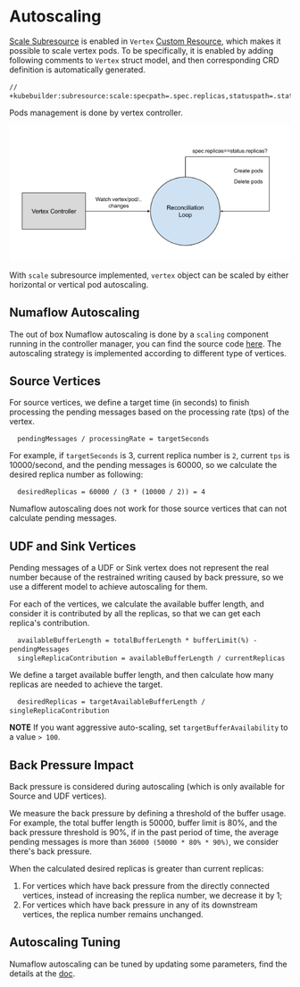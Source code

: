 # Autoscaling

[Scale Subresource](https://kubernetes.io/docs/tasks/extend-kubernetes/custom-resources/custom-resource-definitions/#scale-subresource) is enabled in `Vertex` [Custom Resource](https://kubernetes.io/docs/concepts/extend-kubernetes/api-extension/custom-resources/), which makes it possible to scale vertex pods. To be specifically, it is enabled by adding following comments to `Vertex` struct model, and then corresponding CRD definition is automatically generated.

```
// +kubebuilder:subresource:scale:specpath=.spec.replicas,statuspath=.status.replicas,selectorpath=.status.selector
```

Pods management is done by vertex controller.

![Vertex Controller Reconciliation Loop](../assets/vertex_controller_loop.png)

With `scale` subresource implemented, `vertex` object can be scaled by either horizontal or vertical pod autoscaling.

## Numaflow Autoscaling

The out of box Numaflow autoscaling is done by a `scaling` component running in the controller manager, you can find the source code [here](https://github.com/numaproj/numaflow/tree/main/pkg/reconciler/vertex/scaling). The autoscaling strategy is implemented according to different type of vertices.

## Source Vertices

For source vertices, we define a target time (in seconds) to finish processing the pending messages based on the processing rate (tps) of the vertex.

```
  pendingMessages / processingRate = targetSeconds
```

For example, if `targetSeconds` is 3, current replica number is `2`, current `tps` is 10000/second, and the pending messages is 60000, so we calculate the desired replica number as following:

```
  desiredReplicas = 60000 / (3 * (10000 / 2)) = 4
```

Numaflow autoscaling does not work for those source vertices that can not calculate pending messages.

## UDF and Sink Vertices

Pending messages of a UDF or Sink vertex does not represent the real number because of the restrained writing caused by back pressure, so we use a different model to achieve autoscaling for them.

For each of the vertices, we calculate the available buffer length, and consider it is contributed by all the replicas, so that we can get each replica's contribution.

```
  availableBufferLength = totalBufferLength * bufferLimit(%) - pendingMessages
  singleReplicaContribution = availableBufferLength / currentReplicas
```

We define a target available buffer length, and then calculate how many replicas are needed to achieve the target.

```
  desiredReplicas = targetAvailableBufferLength / singleReplicaContribution
```

**NOTE** If you want aggressive auto-scaling, set `targetBufferAvailability`  to a value `> 100`. 

## Back Pressure Impact

Back pressure is considered during autoscaling (which is only available for Source and UDF vertices).

We measure the back pressure by defining a threshold of the buffer usage. For example, the total buffer length is 50000, buffer limit is 80%, and the back pressure threshold is 90%, if in the past period of time, the average pending messages is more than `36000 (50000 * 80% * 90%)`, we consider there's back pressure.

When the calculated desired replicas is greater than current replicas:

1. For vertices which have back pressure from the directly connected vertices, instead of increasing the replica number, we decrease it by 1;
2. For vertices which have back pressure in any of its downstream vertices, the replica number remains unchanged.

## Autoscaling Tuning

Numaflow autoscaling can be tuned by updating some parameters, find the details at the [doc](../user-guide/reference/autoscaling.md).
